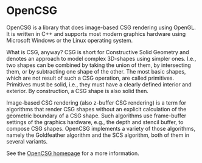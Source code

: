 # OpenCSG

OpenCSG is a library that does image-based CSG rendering using OpenGL.
It is written in C++ and supports most modern graphics hardware using Microsoft Windows or the Linux operating system.

What is CSG, anyway? CSG is short for Constructive Solid Geometry and denotes an approach to model complex 3D-shapes using simpler ones.
I.e., two shapes can be combined by taking the union of them, by intersecting them, or by subtracting one shape of the other.
The most basic shapes, which are not result of such a CSG operation, are called primitives. Primitives must be solid, i.e.,
they must have a clearly defined interior and exterior. By construction, a CSG shape is also solid then.

Image-based CSG rendering (also z-buffer CSG rendering) is a term for algorithms that render CSG shapes
without an explicit calculation of the geometric boundary of a CSG shape. Such algorithms use frame-buffer
settings of the graphics hardware, e.g., the depth and stencil buffer, to compose CSG shapes.
OpenCSG implements a variety of those algorithms, namely the Goldfeather algorithm and the SCS algorithm,
both of them in several variants.
 
See the <a href="http://www.opencsg.org">OpenCSG homepage</a> for a more information.
